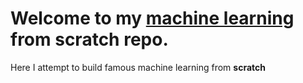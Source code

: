 
 
# Welcome to my <ins>machine learning</ins> from scratch repo.

Here I attempt to build famous machine learning from **scratch**
